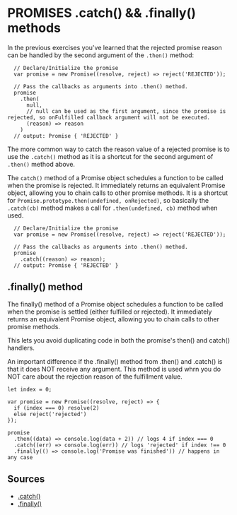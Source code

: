 # PROMISES .catch() && .finally() methods #

In the previous exercises you've learned that the rejected promise reason can be handled by 
the second argument of the `.then()` method:

```JS
  // Declare/Initialize the promise
  var promise = new Promise((resolve, reject) => reject('REJECTED'));

  // Pass the callbacks as arguments into .then() method.
  promise
    .then(
      null, 
      // null can be used as the first argument, since the promise is rejected, so onFulfilled callback argument will not be executed.
      (reason) => reason
    )
  // output: Promise { 'REJECTED' }
```

The more common way to catch the reason value of a rejected promise is to use 
the `.catch()` method as it is a shortcut for the second argument of  `.then()` 
method above.

The `catch()` method of a Promise object schedules a function to be called when 
the promise is rejected. It immediately returns an equivalent Promise object, allowing 
you to chain calls to other promise methods. It is a shortcut 
for `Promise.prototype.then(undefined, onRejected)`, so basically the `.catch(cb)` method 
makes a call for `.then(undefined, cb)` method when used. 

```JS
  // Declare/Initialize the promise
  var promise = new Promise((resolve, reject) => reject('REJECTED'));

  // Pass the callbacks as arguments into .then() method.
  promise
    .catch((reason) => reason);
  // output: Promise { 'REJECTED' }
```

## .finally() method

The finally() method of a Promise object schedules a function to be called 
when the promise is settled (either fulfilled or rejected). It immediately 
returns an equivalent Promise object, allowing you to chain calls to other 
promise methods.

This lets you avoid duplicating code in both the promise's then() and catch() handlers.

An important difference if the .finally() method from .then() and .catch() 
is that it does NOT receive any argument. This method is used whrn you do NOT 
care about the rejection reason of the fulfillment value.

```JS
let index = 0;

var promise = new Promise((resolve, reject) => {
  if (index === 0) resolve(2)
  else reject('rejected')
});

promise
  .then((data) => console.log(data + 2)) // logs 4 if index === 0
  .catch((err) => console.log(err)) // logs 'rejected' if index !== 0
  .finally(() => console.log('Promise was finished')) // happens in any case
```

## Sources
* [.catch()](https://developer.mozilla.org/en-US/docs/Web/JavaScript/Reference/Global_Objects/Promise/catch)
* [.finally()](https://developer.mozilla.org/en-US/docs/Web/JavaScript/Reference/Global_Objects/Promise/finally)